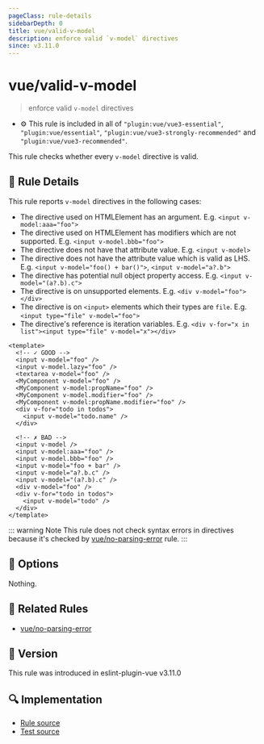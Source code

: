 ```yaml
---
pageClass: rule-details
sidebarDepth: 0
title: vue/valid-v-model
description: enforce valid `v-model` directives
since: v3.11.0
---
```


# vue/valid-v-model

> enforce valid `v-model` directives

- :gear: This rule is included in all of `"plugin:vue/vue3-essential"`, `"plugin:vue/essential"`, `"plugin:vue/vue3-strongly-recommended"` and `"plugin:vue/vue3-recommended"`.

This rule checks whether every `v-model` directive is valid.

## :book: Rule Details

This rule reports `v-model` directives in the following cases:

- The directive used on HTMLElement has an argument. E.g. `<input v-model:aaa="foo">`
- The directive used on HTMLElement has modifiers which are not supported. E.g. `<input v-model.bbb="foo">`
- The directive does not have that attribute value. E.g. `<input v-model>`
- The directive does not have the attribute value which is valid as LHS. E.g. `<input v-model="foo() + bar()">`, `<input v-model="a?.b">`
- The directive has potential null object property access. E.g. `<input v-model="(a?.b).c">`
- The directive is on unsupported elements. E.g. `<div v-model="foo"></div>`
- The directive is on `<input>` elements which their types are `file`. E.g. `<input type="file" v-model="foo">`
- The directive's reference is iteration variables. E.g. `<div v-for="x in list"><input type="file" v-model="x"></div>`

<eslint-code-block :rules="{'vue/valid-v-model': ['error']}">

```vue
<template>
  <!-- ✓ GOOD -->
  <input v-model="foo" />
  <input v-model.lazy="foo" />
  <textarea v-model="foo" />
  <MyComponent v-model="foo" />
  <MyComponent v-model:propName="foo" />
  <MyComponent v-model.modifier="foo" />
  <MyComponent v-model:propName.modifier="foo" />
  <div v-for="todo in todos">
    <input v-model="todo.name" />
  </div>

  <!-- ✗ BAD -->
  <input v-model />
  <input v-model:aaa="foo" />
  <input v-model.bbb="foo" />
  <input v-model="foo + bar" />
  <input v-model="a?.b.c" />
  <input v-model="(a?.b).c" />
  <div v-model="foo" />
  <div v-for="todo in todos">
    <input v-model="todo" />
  </div>
</template>
```

</eslint-code-block>

::: warning Note
This rule does not check syntax errors in directives because it's checked by [vue/no-parsing-error] rule.
:::

## :wrench: Options

Nothing.

## :couple: Related Rules

- [vue/no-parsing-error]

[vue/no-parsing-error]: ./no-parsing-error.md

## :rocket: Version

This rule was introduced in eslint-plugin-vue v3.11.0

## :mag: Implementation

- [Rule source](https://github.com/vuejs/eslint-plugin-vue/blob/master/lib/rules/valid-v-model.js)
- [Test source](https://github.com/vuejs/eslint-plugin-vue/blob/master/tests/lib/rules/valid-v-model.js)
